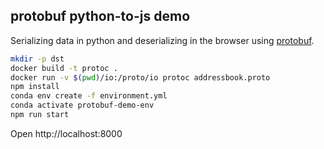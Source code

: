 ## protobuf python-to-js demo

Serializing data in python and deserializing in the browser using [protobuf](https://developers.google.com/protocol-buffers/).

```sh
mkdir -p dst
docker build -t protoc .
docker run -v $(pwd)/io:/proto/io protoc addressbook.proto
npm install
conda env create -f environment.yml
conda activate protobuf-demo-env
npm run start
```

Open http://localhost:8000